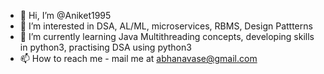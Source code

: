 - 👋 Hi, I’m @Aniket1995
- 👀 I’m interested in DSA, AL/ML, microservices, RBMS, Design Pattterns
- 🌱 I’m currently learning Java Multithreading concepts, developing skills in python3, practising DSA using python3
- 📫 How to reach me - mail me at abhanavase@gmail.com

<!---
Aniket1995/Aniket1995 is a ✨ special ✨ repository because its `README.md` (this file) appears on your GitHub profile.
You can click the Preview link to take a look at your changes.
--->
